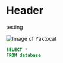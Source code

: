 # Header
testing

![Image of Yaktocat](https://octodex.github.com/images/yaktocat.png)

```sql
SELECT *
FROM database

